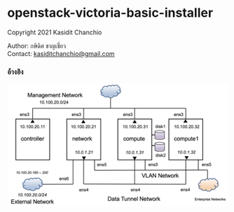 # openstack-victoria-basic-installer

Copyright 2021 Kasidit Chanchio 

Author: กษิดิศ ชาญเชี่ยว <br>
Contact: kasiditchanchio@gmail.com <br>

<p>
<h3>อ้างอิง</h3>
<p><p>
  <img src="documents/openstack-host-network.png">
